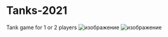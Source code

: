# Tanks-2021
Tank game for 1 or 2 players
![изображение](https://github.com/Maritornez/Tanks-2021/assets/62441435/7fdef92c-748f-4e1d-8a56-97535539f580)
![изображение](https://github.com/Maritornez/Tanks-2021/assets/62441435/71fc843f-df3f-464e-aca9-6217c5342750)
